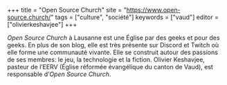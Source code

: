 +++
title = "Open Source Church"
site = "https://www.open-source.church/"
tags = ["culture", "société"]
keywords = ["vaud"]
editor = ["olivierkeshavjee"]
+++

*Open Source Church* à Lausanne est une Église par des geeks et pour des geeks. En plus de son blog, elle est très présente sur Discord et Twitch où elle forme une communauté vivante. Elle se construit autour des passions de ses membres: le jeu, la technologie et la fiction. Olivier Keshavjee, pasteur de l’EERV (Église réformée évangélique du canton de Vaud), est responsable d’*Open Source Church*.
